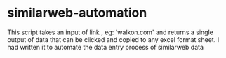 # similarweb-automation
This script takes an input of link , eg: 'walkon.com' and returns a single output of data that can be clicked and copied to any excel format sheet. I had written it to automate the data entry process of similarweb data
